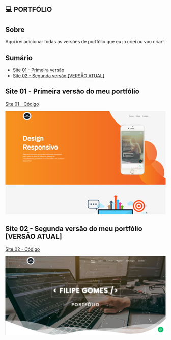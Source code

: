## 💻 PORTFÓLIO

 ## Sobre

 Aqui irei adicionar todas as versões de portfólio que eu ja criei ou vou criar!

## Sumário

* [Site 01 - Primeira versão](#id01)
* [Site 02 - Segunda versão [VERSÃO ATUAL]](#id02)

##  Site 01 - Primeira versão do meu portfólio <a name="id01"></a>
[Site 01 - Código](https://github.com/LipzDev/Portfolio/tree/main/Portfolio%20v1)

![Site 01](https://github.com/LipzDev/Portfolio/blob/main/Portfolio%20v1/layout3.png)


##  Site 02 - Segunda versão do meu portfólio [VERSÃO ATUAL] <a name="id02"></a>
[Site 02 - Código](https://github.com/LipzDev/Portfolio/tree/main/Portfolio%20v2)

![Site 02](https://github.com/LipzDev/Portfolio/blob/main/Portfolio%20v2/layout4.png)
